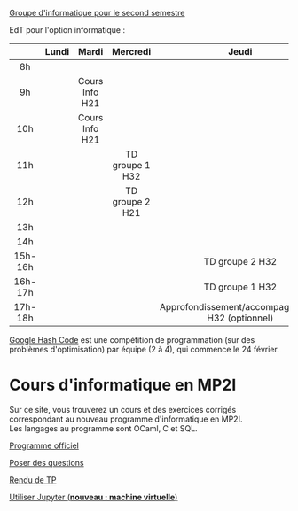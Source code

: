 [Groupe d'informatique pour le second semestre](https://github.com/mp2i-fsm/mp2i-2021/raw/c5123b05901fbf25599460b8c1d689f78006a16c/0_intro/groupe_option_info.pdf)

EdT pour l'option informatique :

|  | Lundi | Mardi | Mercredi | Jeudi | Vendredi |  
|:---:|:---:|:---:|:---:|:---:|:---:|  
| 8h |  |  |  |  |  |  
| 9h |  | Cours Info H21 |  |  |  |  
| 10h |  | Cours Info H21 |  |  |  |  
| 11h |  |  | TD groupe 1 H32 |  | Cours Info H21 |  
| 12h |  |  | TD groupe 2 H21 |  | Cours Info H21 |  
| 13h |  |  |  |  |  |  
| 14h |  |  |  |  |  |  
| 15h-16h |  |  |  | TD groupe 2 H32 |  |  
| 16h-17h |  |  |  | TD groupe 1 H32 |  |
| 17h-18h |  |  |  | Approfondissement/accompagnement H32 (optionnel) |  |

[Google Hash Code](https://codingcompetitions.withgoogle.com/hashcode) est une compétition de programmation (sur des problèmes d'optimisation) par équipe (2 à 4), qui commence le 24 février.

# Cours d'informatique en MP2I

Sur ce site, vous trouverez un cours et des exercices corrigés correspondant au nouveau programme d'informatique en MP2I.  
Les langages au programme sont OCaml, C et SQL.  

[Programme officiel](https://prepas.org/index.php?document=73)

[Poser des questions](https://github.com/mp2i-fsm/mp2i-2021/discussions)

[Rendu de TP](https://mp2i-fsm.github.io/mp2i-2021/0_intro/2_rendu_tp)

[Utiliser Jupyter (**nouveau : machine virtuelle**)](https://mp2i-fsm.github.io/mp2i-2021/0_intro/install)
